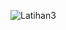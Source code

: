 ![Latihan3](https://user-images.githubusercontent.com/92833376/163290796-7c20b876-8b9b-4551-a1a8-8b18f18b7caa.png)
